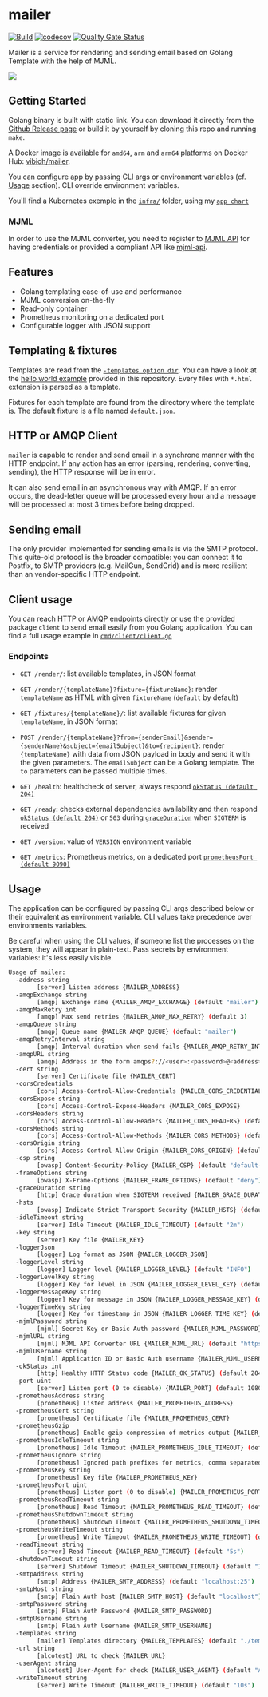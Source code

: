 # mailer

[![Build](https://github.com/ViBiOh/mailer/workflows/Build/badge.svg)](https://github.com/ViBiOh/mailer/actions)
[![codecov](https://codecov.io/gh/ViBiOh/mailer/branch/main/graph/badge.svg)](https://codecov.io/gh/ViBiOh/mailer)
[![Quality Gate Status](https://sonarcloud.io/api/project_badges/measure?project=ViBiOh_mailer&metric=alert_status)](https://sonarcloud.io/dashboard?id=ViBiOh_mailer)

Mailer is a service for rendering and sending email based on Golang Template with the help of MJML.

![](mailer.png)

## Getting Started

Golang binary is built with static link. You can download it directly from the [Github Release page](https://github.com/ViBiOh/mailer/releases) or build it by yourself by cloning this repo and running `make`.

A Docker image is available for `amd64`, `arm` and `arm64` platforms on Docker Hub: [vibioh/mailer](https://hub.docker.com/r/vibioh/mailer/tags).

You can configure app by passing CLI args or environment variables (cf. [Usage](#usage) section). CLI override environment variables.

You'll find a Kubernetes exemple in the [`infra/`](infra/) folder, using my [`app chart`](https://github.com/ViBiOh/charts/tree/main/app)

### MJML

In order to use the MJML converter, you need to register to [MJML API](https://mjml.io/api) for having credentials or provided a compliant API like [mjml-api](https://github.com/ViBiOh/mjml-api).

## Features

- Golang templating ease-of-use and performance
- MJML conversion on-the-fly
- Read-only container
- Prometheus monitoring on a dedicated port
- Configurable logger with JSON support

## Templating & fixtures

Templates are read from the [`-templates option dir`](#usage). You can have a look at the [hello world example](templates/hello/hello.html) provided in this repository. Every files with `*.html` extension is parsed as a template.

Fixtures for each template are found from the directory where the template is. The default fixture is a file named `default.json`.

## HTTP or AMQP Client

`mailer` is capable to render and send email in a synchrone manner with the HTTP endpoint. If any action has an error (parsing, rendering, converting, sending), the HTTP response will be in error.

It can also send email in an asynchronous way with AMQP. If an error occurs, the dead-letter queue will be processed every hour and a message will be processed at most 3 times before being dropped.

## Sending email

The only provider implemented for sending emails is via the SMTP protocol. This quite-old protocol is the broader compatible: you can connect it to Postfix, to SMTP providers (e.g. MailGun, SendGrid) and is more resilient than an vendor-specific HTTP endpoint.

## Client usage

You can reach HTTP or AMQP endpoints directly or use the provided package `client` to send email easily from you Golang application. You can find a full usage example in [`cmd/client/client.go`](cmd/client/client.go)

### Endpoints

- `GET /render/`: list available templates, in JSON format
- `GET /render/{templateName}?fixture={fixtureName}`: render `templateName` as HTML with given `fixtureName` (`default` by default)
- `GET /fixtures/{templateName}/`: list available fixtures for given `templateName`, in JSON format
- `POST /render/{templateName}?from={senderEmail}&sender={senderName}&subject={emailSubject}&to={recipient}`: render `{templateName}` with data from JSON payload in body and send it with the given parameters. The `emailSubject` can be a Golang template. The `to` parameters can be passed multiple times.

- `GET /health`: healthcheck of server, always respond [`okStatus (default 204)`](#usage)
- `GET /ready`: checks external dependencies availability and then respond [`okStatus (default 204)`](#usage) or `503` during [`graceDuration`](#usage) when `SIGTERM` is received
- `GET /version`: value of `VERSION` environment variable
- `GET /metrics`: Prometheus metrics, on a dedicated port [`prometheusPort (default 9090)`](#usage)

## Usage

The application can be configured by passing CLI args described below or their equivalent as environment variable. CLI values take precedence over environments variables.

Be careful when using the CLI values, if someone list the processes on the system, they will appear in plain-text. Pass secrets by environment variables: it's less easily visible.

```bash
Usage of mailer:
  -address string
        [server] Listen address {MAILER_ADDRESS}
  -amqpExchange string
        [amqp] Exchange name {MAILER_AMQP_EXCHANGE} (default "mailer")
  -amqpMaxRetry int
        [amqp] Max send retries {MAILER_AMQP_MAX_RETRY} (default 3)
  -amqpQueue string
        [amqp] Queue name {MAILER_AMQP_QUEUE} (default "mailer")
  -amqpRetryInterval string
        [amqp] Interval duration when send fails {MAILER_AMQP_RETRY_INTERVAL} (default "1h")
  -amqpURL string
        [amqp] Address in the form amqps?://<user>:<password>@<address>:<port>/<vhost> {MAILER_AMQP_URL}
  -cert string
        [server] Certificate file {MAILER_CERT}
  -corsCredentials
        [cors] Access-Control-Allow-Credentials {MAILER_CORS_CREDENTIALS}
  -corsExpose string
        [cors] Access-Control-Expose-Headers {MAILER_CORS_EXPOSE}
  -corsHeaders string
        [cors] Access-Control-Allow-Headers {MAILER_CORS_HEADERS} (default "Content-Type")
  -corsMethods string
        [cors] Access-Control-Allow-Methods {MAILER_CORS_METHODS} (default "GET")
  -corsOrigin string
        [cors] Access-Control-Allow-Origin {MAILER_CORS_ORIGIN} (default "*")
  -csp string
        [owasp] Content-Security-Policy {MAILER_CSP} (default "default-src 'self'; base-uri 'self'; style-src 'self' 'unsafe-inline' fonts.googleapis.com; font-src fonts.gstatic.com; img-src 'self' data: http://i.imgur.com grafana.com https://ketchup.vibioh.fr/images/")
  -frameOptions string
        [owasp] X-Frame-Options {MAILER_FRAME_OPTIONS} (default "deny")
  -graceDuration string
        [http] Grace duration when SIGTERM received {MAILER_GRACE_DURATION} (default "30s")
  -hsts
        [owasp] Indicate Strict Transport Security {MAILER_HSTS} (default true)
  -idleTimeout string
        [server] Idle Timeout {MAILER_IDLE_TIMEOUT} (default "2m")
  -key string
        [server] Key file {MAILER_KEY}
  -loggerJson
        [logger] Log format as JSON {MAILER_LOGGER_JSON}
  -loggerLevel string
        [logger] Logger level {MAILER_LOGGER_LEVEL} (default "INFO")
  -loggerLevelKey string
        [logger] Key for level in JSON {MAILER_LOGGER_LEVEL_KEY} (default "level")
  -loggerMessageKey string
        [logger] Key for message in JSON {MAILER_LOGGER_MESSAGE_KEY} (default "message")
  -loggerTimeKey string
        [logger] Key for timestamp in JSON {MAILER_LOGGER_TIME_KEY} (default "time")
  -mjmlPassword string
        [mjml] Secret Key or Basic Auth password {MAILER_MJML_PASSWORD}
  -mjmlURL string
        [mjml] MJML API Converter URL {MAILER_MJML_URL} (default "https://api.mjml.io/v1/render")
  -mjmlUsername string
        [mjml] Application ID or Basic Auth username {MAILER_MJML_USERNAME}
  -okStatus int
        [http] Healthy HTTP Status code {MAILER_OK_STATUS} (default 204)
  -port uint
        [server] Listen port (0 to disable) {MAILER_PORT} (default 1080)
  -prometheusAddress string
        [prometheus] Listen address {MAILER_PROMETHEUS_ADDRESS}
  -prometheusCert string
        [prometheus] Certificate file {MAILER_PROMETHEUS_CERT}
  -prometheusGzip
        [prometheus] Enable gzip compression of metrics output {MAILER_PROMETHEUS_GZIP}
  -prometheusIdleTimeout string
        [prometheus] Idle Timeout {MAILER_PROMETHEUS_IDLE_TIMEOUT} (default "10s")
  -prometheusIgnore string
        [prometheus] Ignored path prefixes for metrics, comma separated {MAILER_PROMETHEUS_IGNORE}
  -prometheusKey string
        [prometheus] Key file {MAILER_PROMETHEUS_KEY}
  -prometheusPort uint
        [prometheus] Listen port (0 to disable) {MAILER_PROMETHEUS_PORT} (default 9090)
  -prometheusReadTimeout string
        [prometheus] Read Timeout {MAILER_PROMETHEUS_READ_TIMEOUT} (default "5s")
  -prometheusShutdownTimeout string
        [prometheus] Shutdown Timeout {MAILER_PROMETHEUS_SHUTDOWN_TIMEOUT} (default "5s")
  -prometheusWriteTimeout string
        [prometheus] Write Timeout {MAILER_PROMETHEUS_WRITE_TIMEOUT} (default "10s")
  -readTimeout string
        [server] Read Timeout {MAILER_READ_TIMEOUT} (default "5s")
  -shutdownTimeout string
        [server] Shutdown Timeout {MAILER_SHUTDOWN_TIMEOUT} (default "10s")
  -smtpAddress string
        [smtp] Address {MAILER_SMTP_ADDRESS} (default "localhost:25")
  -smtpHost string
        [smtp] Plain Auth host {MAILER_SMTP_HOST} (default "localhost")
  -smtpPassword string
        [smtp] Plain Auth Password {MAILER_SMTP_PASSWORD}
  -smtpUsername string
        [smtp] Plain Auth Username {MAILER_SMTP_USERNAME}
  -templates string
        [mailer] Templates directory {MAILER_TEMPLATES} (default "./templates/")
  -url string
        [alcotest] URL to check {MAILER_URL}
  -userAgent string
        [alcotest] User-Agent for check {MAILER_USER_AGENT} (default "Alcotest")
  -writeTimeout string
        [server] Write Timeout {MAILER_WRITE_TIMEOUT} (default "10s")
```
